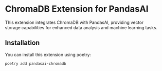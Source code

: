 # ChromaDB Extension for PandasAI

This extension integrates ChromaDB with PandasAI, providing vector storage capabilities for enhanced data analysis and machine learning tasks.

## Installation

You can install this extension using poetry:

```bash
poetry add pandasai-chromadb
```
